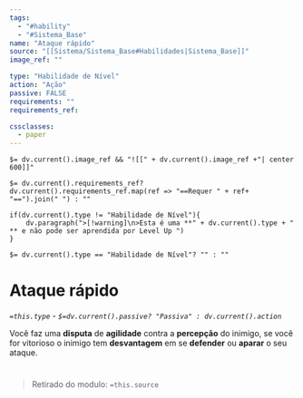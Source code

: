 ```yaml
---
tags:
  - "#hability"
  - "#Sistema_Base"
name: "Ataque rápido"
source: "[[Sistema/Sistema_Base#Habilidades|Sistema_Base]]"
image_ref: ""

type: "Habilidade de Nível"
action: "Ação"
passive: FALSE
requirements: ""
requirements_ref:  

cssclasses:
  - paper
---
```

`$= dv.current().image_ref && "![[" + dv.current().image_ref +"| center 600]]"`


`$= dv.current().requirements_ref? dv.current().requirements_ref.map(ref => "==Requer " + ref+ "==").join(" ") : ""`

```dataviewjs
if(dv.current().type != "Habilidade de Nível"){
	dv.paragraph(">[!warning]\n>Esta é uma **" + dv.current().type + " ** e não pode ser aprendida por Level Up ")
}
```


`$= dv.current().type == "Habilidade de Nível"? "" : ""`
# Ataque rápido
*`=this.type` - `$=dv.current().passive? "Passiva" : dv.current().action`*

Você faz uma **disputa** de **agilidade** contra a **percepção** do inimigo, se você for vitorioso o inimigo tem **desvantagem** em se **defender** ou **aparar** o seu ataque.


#
> Retirado do modulo: `=this.source`